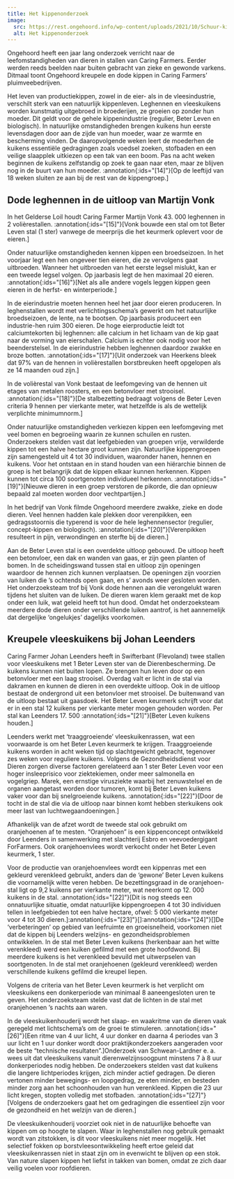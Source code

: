 ```yaml
---
title: Het kippenonderzoek
image:
  src: https://rest.ongehoord.info/wp-content/uploads/2021/10/Schuur-kip-2.jpg
  alt: Het kippenonderzoek
---
```

Ongehoord heeft een jaar lang onderzoek verricht naar de leefomstandigheden van dieren in stallen van Caring Farmers. Eerder werden reeds beelden naar buiten gebracht van zieke en gewonde varkens. Ditmaal toont Ongehoord kreupele en dode kippen in Caring Farmers’ pluimveebedrijven.

Het leven van productiekippen, zowel in de eier- als in de vleesindustrie, verschilt sterk van een natuurlijk kippenleven. Leghennen en vleeskuikens worden kunstmatig uitgebroed in broederijen, ze groeien op zonder hun moeder. Dit geldt voor de gehele kippenindustrie (regulier, Beter Leven en biologisch). In natuurlijke omstandigheden brengen kuikens hun eerste levensdagen door aan de zijde van hun moeder, waar ze warmte en bescherming vinden. De daaropvolgende weken leert de moederhen de kuikens essentiële gedragingen zoals voedsel zoeken, stofbaden en een veilige slaapplek uitkiezen op een tak van een boom. Pas na acht weken beginnen de kuikens zelfstandig op zoek te gaan naar eten, maar ze blijven nog in de buurt van hun moeder. :annotation{:ids="[14]"}[Op de leeftijd van 18 weken sluiten ze aan bij de rest van de kippengroep.]

## Dode leghennen in de uitloop van Martijn Vonk

In het Gelderse Loil houdt Caring Farmer Martijn Vonk 43. 000 leghennen in 2 volièrestallen. :annotation{:ids="[15]"}[Vonk bouwde een stal om tot Beter Leven stal (1 ster) vanwege de meerprijs die het keurmerk oplevert voor de eieren.]

Onder natuurlijke omstandigheden kennen kippen een broedseizoen. In het voorjaar legt een hen ongeveer tien eieren, die ze vervolgens gaat uitbroeden. Wanneer het uitbroeden van het eerste legsel mislukt, kan er een tweede legsel volgen. Op jaarbasis legt de hen maximaal 20 eieren. :annotation{:ids="[16]"}[Net als alle andere vogels leggen kippen geen eieren in de herfst- en winterperiode.]

In de eierindustrie moeten hennen heel het jaar door eieren produceren. In leghenstallen wordt met verlichtingsschema’s gewerkt om het natuurlijke broedseizoen, de lente, na te bootsen. Op jaarbasis produceert een industrie-hen ruim 300 eieren. De hoge eierproductie leidt tot calciumtekorten bij leghennen: alle calcium in het lichaam van de kip gaat naar de vorming van eierschalen. Calcium is echter ook nodig voor het beenderstelsel. In de eierindustrie hebben leghennen daardoor zwakke en broze botten. :annotation{:ids="[17]"}[Uit onderzoek van Heerkens bleek dat 97% van de hennen in volièrestallen borstbreuken heeft opgelopen als ze 14 maanden oud zijn.]

In de volièrestal van Vonk bestaat de leefomgeving van de hennen uit etages van metalen roosters, en een betonvloer met strooisel. :annotation{:ids="[18]"}[De stalbezetting bedraagt volgens de Beter Leven criteria 9 hennen per vierkante meter, wat hetzelfde is als de wettelijk verplichte minimumnorm.]

Onder natuurlijke omstandigheden verkiezen kippen een leefomgeving met veel bomen en begroeiing waarin ze kunnen schuilen en rusten. Onderzoekers stelden vast dat leefgebieden van groepen vrije, verwilderde kippen tot een halve hectare groot kunnen zijn. Natuurlijke kippengroepen zijn samengesteld uit 4 tot 30 individuen, waaronder hanen, hennen en kuikens. Voor het ontstaan en in stand houden van een hiërarchie binnen de groep is het belangrijk dat de kippen elkaar kunnen herkennen. Kippen kunnen tot circa 100 soortgenoten individueel herkennen. :annotation{:ids="[19]"}[Nieuwe dieren in een groep verstoren de pikorde, die dan opnieuw bepaald zal moeten worden door vechtpartijen.]

In het bedrijf van Vonk filmde Ongehoord meerdere zwakke, zieke en dode dieren. Veel hennen hadden kale plekken door verenpikken, een gedragsstoornis die typerend is voor de hele leghennensector (regulier, concept-kippen en biologisch). :annotation{:ids="[20]"}[Verenpikken resulteert in pijn, verwondingen en sterfte bij de dieren.]

Aan de Beter Leven stal is een overdekte uitloop gebouwd. De uitloop heeft een betonvloer, een dak en wanden van gaas, er zijn geen planten of bomen. In de scheidingswand tussen stal en uitloop zijn openingen waardoor de hennen zich kunnen verplaatsen. De openingen zijn voorzien van luiken die ’s ochtends open gaan, en s’ avonds weer gesloten worden. Het onderzoeksteam trof bij Vonk dode hennen aan die verongelukt waren tijdens het sluiten van de luiken. De dieren waren klem geraakt met de kop onder een luik, wat geleid heeft tot hun dood. Omdat het onderzoeksteam meerdere dode dieren onder verschillende luiken aantrof, is het aannemelijk dat dergelijke ‘ongelukjes’ dagelijks voorkomen.

## Kreupele vleeskuikens bij Johan Leenders

Caring Farmer Johan Leenders heeft in Swifterbant (Flevoland) twee stallen voor vleeskuikens met 1 Beter Leven ster van de Dierenbescherming. De kuikens kunnen niet buiten lopen. Ze brengen hun leven door op een betonvloer met een laag strooisel. Overdag valt er licht in de stal via dakramen en kunnen de dieren in een overdekte uitloop. Ook in de uitloop bestaat de ondergrond uit een betonvloer met strooisel. De buitenwand van de uitloop bestaat uit gaasdoek. Het Beter Leven keurmerk schrijft voor dat er in een stal 12 kuikens per vierkante meter mogen gehouden worden. Per stal kan Leenders 17. 500 :annotation{:ids="[21]"}[Beter Leven kuikens houden.]

Leenders werkt met ‘traaggroeiende’ vleeskuikenrassen, wat een voorwaarde is om het Beter Leven keurmerk te krijgen. Traaggroeiende kuikens worden in acht weken tijd op slachtgewicht gebracht, tegenover zes weken voor reguliere kuikens. Volgens de Gezondheidsdienst voor Dieren zorgen diverse factoren gerelateerd aan 1 ster Beter Leven voor een hoger insleeprisico voor ziektekiemen, onder meer salmonella en vogelgriep. Marek, een ernstige virusziekte waarbij het zenuwstelsel en de organen aangetast worden door tumoren, komt bij Beter Leven kuikens vaker voor dan bij snelgroeiende kuikens. :annotation{:ids="[22]"}[Door de tocht in de stal die via de uitloop naar binnen komt hebben sterkuikens ook meer last van luchtwegaandoeningen.]

Afhankelijk van de afzet wordt de tweede stal ook gebruikt om oranjehoenen af te mesten. “Oranjehoen” is een kippenconcept ontwikkeld door Leenders in samenwerking met slachterij Esbro en veevoedergigant ForFarmers. Ook oranjehoenvlees wordt verkocht onder het Beter Leven keurmerk, 1 ster.

Voor de productie van oranjehoenvlees wordt een kippenras met een gekleurd verenkleed gebruikt, anders dan de ‘gewone’ Beter Leven kuikens die voornamelijk witte veren hebben. De bezettingsgraad in de oranjehoen-stal ligt op 9,2 kuikens per vierkante meter, wat neerkomt op 12. 000 kuikens in de stal. :annotation{:ids="[22]"}[Dit is nog steeds een onnatuurlijke situatie, omdat natuurlijke kippengroepen 4 tot 30 individuen tellen in leefgebieden tot een halve hectare, ofwel: 5 000 vierkante meter voor 4 tot 30 dieren.]:annotation{:ids="[23]"}[]:annotation{:ids="[24]"}[]De ‘verbeteringen’ op gebied van leefruimte en groeisnelheid, voorkomen niet dat de kippen bij Leenders welzijns- en gezondheidsproblemen ontwikkelen. In de stal met Beter Leven kuikens (herkenbaar aan het witte verenkleed) werd een kuiken gefilmd met een grote hoofdwond. Bij meerdere kuikens is het verenkleed bevuild met uitwerpselen van soortgenoten. In de stal met oranjehoenen (gekleurd verenkleed) werden verschillende kuikens gefilmd die kreupel liepen.

Volgens de criteria van het Beter Leven keurmerk is het verplicht om vleeskuikens een donkerperiode van minimaal 8 aaneengesloten uren te geven. Het onderzoeksteam stelde vast dat de lichten in de stal met oranjehoenen ’s nachts aan waren.

In de vleeskuikenhouderij wordt het slaap- en waakritme van de dieren vaak geregeld met lichtschema’s om de groei te stimuleren. :annotation{:ids="[26]"}[Een ritme van 4 uur licht, 4 uur donker en daarna 4 periodes van 3 uur licht en 1 uur donker wordt door praktijkonderzoekers aangeraden voor de beste “technische resultaten”.]Onderzoek van Schwean-Lardner e. a. wees uit dat vleeskuikens vanuit dierenwelzijnsoogpunt minstens 7 à 8 uur donkerperiodes nodig hebben. De onderzoekers stelden vast dat kuikens die langere lichtperiodes krijgen, zich minder actief gedragen. De dieren vertonen minder bewegings- en loopgedrag, ze eten minder, en besteden minder zorg aan het schoonhouden van hun verenkleed. Kippen die 23 uur licht kregen, stopten volledig met stofbaden. :annotation{:ids="[27]"}[Volgens de onderzoekers gaat het om gedragingen die essentieel zijn voor de gezondheid en het welzijn van de dieren.]

De vleeskuikenhouderij voorziet ook niet in de natuurlijke behoefte van kippen om op hoogte te slapen. Waar in leghenstallen nog gebruik gemaakt wordt van zitstokken, is dit voor vleeskuikens niet meer mogelijk. Het selectief fokken op borstvleesontwikkeling heeft ertoe geleid dat vleeskuikenrassen niet in staat zijn om in evenwicht te blijven op een stok. Van nature slapen kippen het liefst in takken van bomen, omdat ze zich daar veilig voelen voor roofdieren.